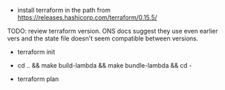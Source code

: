 * install terraform in the path from https://releases.hashicorp.com/terraform/0.15.5/

TODO: review terraform version. ONS docs suggest they use even earlier vers and
the state file doesn't seem compatible between versions.

* terraform init

* cd .. && make build-lambda && make bundle-lambda && cd -

* terraform plan
